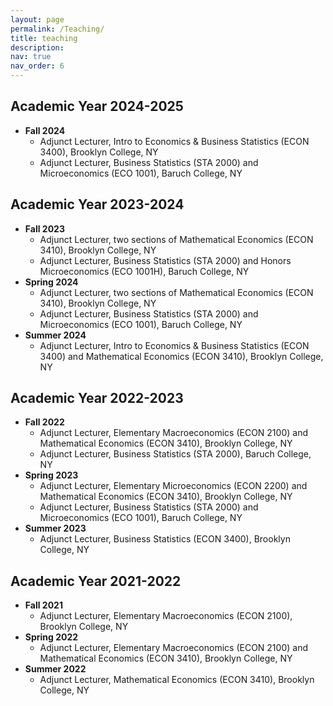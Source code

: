 ```yaml
---
layout: page
permalink: /Teaching/
title: teaching
description:
nav: true
nav_order: 6
---
```


## Academic Year 2024-2025

- **Fall 2024**
  - Adjunct Lecturer, Intro to Economics & Business Statistics (ECON 3400), Brooklyn College, NY
  - Adjunct Lecturer, Business Statistics (STA 2000) and Microeconomics (ECO 1001), Baruch College, NY

## Academic Year 2023-2024

- **Fall 2023**
  - Adjunct Lecturer, two sections of Mathematical Economics (ECON 3410), Brooklyn College, NY
  - Adjunct Lecturer, Business Statistics (STA 2000) and Honors Microeconomics (ECO 1001H), Baruch College, NY
- **Spring 2024**
  - Adjunct Lecturer, two sections of Mathematical Economics (ECON 3410), Brooklyn College, NY
  - Adjunct Lecturer, Business Statistics (STA 2000) and Microeconomics (ECO 1001), Baruch College, NY
- **Summer 2024**
  - Adjunct Lecturer, Intro to Economics & Business Statistics (ECON 3400) and Mathematical Economics (ECON 3410), Brooklyn College, NY

## Academic Year 2022-2023

- **Fall 2022**
  - Adjunct Lecturer, Elementary Macroeconomics (ECON 2100) and Mathematical Economics (ECON 3410), Brooklyn College, NY
  - Adjunct Lecturer, Business Statistics (STA 2000), Baruch College, NY
- **Spring 2023**
  - Adjunct Lecturer, Elementary Microeconomics (ECON 2200) and Mathematical Economics (ECON 3410), Brooklyn College, NY
  - Adjunct Lecturer, Business Statistics (STA 2000) and Microeconomics (ECO 1001), Baruch College, NY
- **Summer 2023**
  - Adjunct Lecturer, Business Statistics (ECON 3400), Brooklyn College, NY

## Academic Year 2021-2022

- **Fall 2021**
  - Adjunct Lecturer, Elementary Macroeconomics (ECON 2100), Brooklyn College, NY
- **Spring 2022**
  - Adjunct Lecturer, Elementary Macroeconomics (ECON 2100) and Mathematical Economics (ECON 3410), Brooklyn College, NY
- **Summer 2022**
  - Adjunct Lecturer, Mathematical Economics (ECON 3410), Brooklyn College, NY
